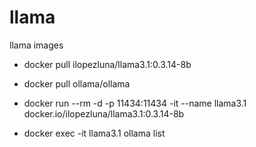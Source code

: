 # llama

llama images

- docker pull ilopezluna/llama3.1:0.3.14-8b
- docker pull ollama/ollama

-  docker run --rm -d -p 11434:11434 -it --name llama3.1 docker.io/ilopezluna/llama3.1:0.3.14-8b
-  docker exec -it llama3.1 ollama list